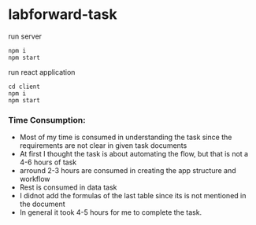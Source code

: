 # labforward-task

run server 
```
npm i
npm start
```
run react application

```
cd client
npm i
npm start
```

### Time Consumption:

- Most of my time is consumed in understanding the task since the requirements are not clear in given task documents
- At first I thought the task is about automating the flow, but that is not a 4-6 hours of task
- arround 2-3 hours are consumed in creating the app structure and workflow
- Rest is consumed in data task
- I didnot add the formulas of the last table since its is not mentioned in the document 
- In general it took 4-5 hours for me to complete the task. 




